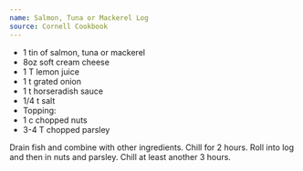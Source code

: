 ```yaml
---
name: Salmon, Tuna or Mackerel Log
source: Cornell Cookbook
---
```


* 1 tin of salmon, tuna or mackerel
* 8oz soft cream cheese
* 1 T lemon juice
* 1 t grated onion
* 1 t horseradish sauce
* 1/4 t salt
* Topping:
* 1 c chopped nuts
* 3-4 T chopped parsley

Drain fish and combine with other ingredients.  Chill for 2 hours.  Roll into log and then in nuts and parsley.  Chill at least another 3 hours.

